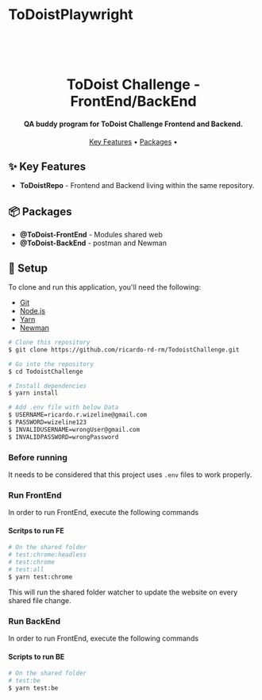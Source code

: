 # ToDoistPlaywright


<h1 align="center">
  <br>
 
  <br>
  ToDoist Challenge - FrontEnd/BackEnd
  <br>
</h1>

<h4 align="center">QA buddy program for ToDoist Challenge Frontend and Backend.</h4>

<p align="center">
  <a href="#sparkles-key-features">Key Features</a> •
  <a href="#package-packages">Packages</a> •
  
</p>

## :sparkles: Key Features

* **ToDoistRepo** - Frontend and Backend living within the same repository.

## :package: Packages

- **@ToDoist-FrontEnd** - Modules shared web
- **@ToDoist-BackEnd** - postman and Newman 

## :blue_book: Setup

To clone and run this application, you'll need the following:
- [Git](https://git-scm.com) 
- [Node.js](https://nodejs.org/en/download/)
- [Yarn](https://yarnpkg.com/)
- [Newman](https://www.npmjs.com/package/newman)

```bash
# Clone this repository
$ git clone https://github.com/ricardo-rd-rm/TodoistChallenge.git

# Go into the repository
$ cd TodoistChallenge

# Install dependencies
$ yarn install

# Add .env file with below Data
$ USERNAME=ricardo.r.wizeline@gmail.com
$ PASSWORD=wizeline123
$ INVALIDUSERNAME=wrongUser@gmail.com
$ INVALIDPASSWORD=wrongPassword
```
### Before running 
It needs to be considered that this project uses `.env` files to work properly.

### Run FrontEnd 
In order to run FrontEnd, execute the following commands 

#### Scritps to run FE
```bash
# On the shared folder
# test:chrome:headless
# test:chrome
# test:all
$ yarn test:chrome
```
This will run the shared folder watcher to update the website on every shared file change.

### Run BackEnd
In order to run FrontEnd, execute the following commands 

#### Scripts to run BE
```bash
# On the shared folder
# test:be
$ yarn test:be
```


